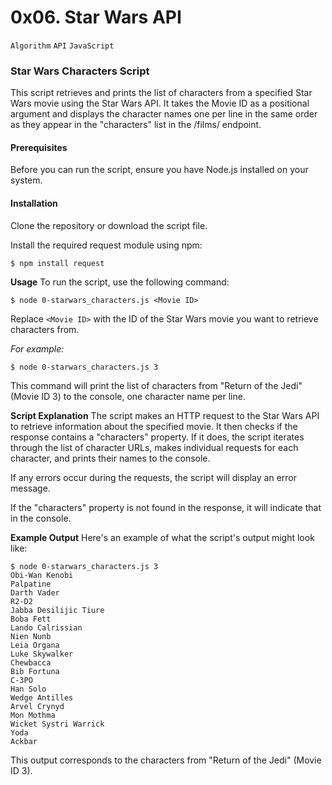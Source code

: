 # 0x06. Star Wars API
```Algorithm```
```API```
```JavaScript```

### Star Wars Characters Script

This script retrieves and prints the list of characters from a specified Star Wars movie using the Star Wars API. It takes the Movie ID as a positional argument and displays the character names one per line in the same order as they appear in the "characters" list in the /films/ endpoint.

#### Prerequisites
Before you can run the script, ensure you have Node.js installed on your system.

#### Installation
Clone the repository or download the script file.

Install the required request module using npm:


```
$ npm install request
```

**Usage**
To run the script, use the following command:


```
$ node 0-starwars_characters.js <Movie ID>
```
Replace `<Movie ID>` with the ID of the Star Wars movie you want to retrieve characters from.

*For example:*

```
$ node 0-starwars_characters.js 3
```
This command will print the list of characters from "Return of the Jedi" (Movie ID 3) to the console, one character name per line.

**Script Explanation**
The script makes an HTTP request to the Star Wars API to retrieve information about the specified movie. It then checks if the response contains a "characters" property. If it does, the script iterates through the list of character URLs, makes individual requests for each character, and prints their names to the console.

If any errors occur during the requests, the script will display an error message.

If the "characters" property is not found in the response, it will indicate that in the console.

**Example Output**
Here's an example of what the script's output might look like:

```
$ node 0-starwars_characters.js 3
Obi-Wan Kenobi
Palpatine
Darth Vader
R2-D2
Jabba Desilijic Tiure
Boba Fett
Lando Calrissian
Nien Nunb
Leia Organa
Luke Skywalker
Chewbacca
Bib Fortuna
C-3PO
Han Solo
Wedge Antilles
Arvel Crynyd
Mon Mothma
Wicket Systri Warrick
Yoda
Ackbar
```
This output corresponds to the characters from "Return of the Jedi" (Movie ID 3).


